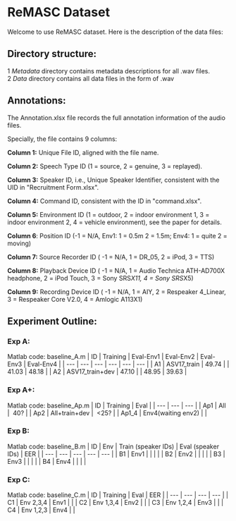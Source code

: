 # ReMASC Dataset
Welcome to use ReMASC dataset. Here is the description of the data files:

## Directory structure:

1 *Metadata* directory contains metadata descriptions for all .wav files.   
2 *Data* directory contains all data files in the form of .wav  

## Annotations:
The Annotation.xlsx file records the full annotation information of the audio files.

Specially, the file contains 9 columns:

**Column 1:** Unique File ID, aligned with the file name.

**Column 2:** Speech Type ID (1 = source, 2 = genuine, 3 = replayed).

**Column 3:** Speaker ID, i.e., Unique Speaker Identifier, consistent with the UID in "Recruitment Form.xlsx".

**Column 4:** Command ID, consistent with the ID in "command.xlsx".

**Column 5:** Environment ID (1 = outdoor, 2 = indoor environment 1, 3 = indoor environment 2, 4 = vehicle environment), see the paper for details.

**Column 6**: Position ID (-1 = N/A, Env1: 1 = 0.5m 2 = 1.5m; Env4: 1 = quite 2 = moving)

**Column 7:** Source Recorder ID ( -1 = N/A, 1 = DR_05, 2 = iPod, 3 = TTS)

**Column 8:** Playback Device ID ( -1 = N/A, 1 = Audio Technica ATH-AD700X headphone, 2 = iPod Touch, 3 = Sony SRS*X11, 4 = Sony SRS*X5)

**Column 9:** Recording Device ID ( -1 = N/A, 1 = AIY, 2 = Respeaker 4_Linear, 3 = Respeaker Core V2.0, 4 = Amlogic A113X1)


## Experiment Outline:

### Exp A:
Matlab code: baseline_A.m
| ID | Training | Eval-Env1 | Eval-Env2 | Eval-Env3 | Eval-Env4 |
| --- | --- | --- | --- | --- | --- |
| A1 | ASV17_train | 49.74 |  | 41.03 | 48.18 |
| A2 | ASV17_train+dev | 47.10 |  | 48.95 | 39.63 |


### Exp A+:
Matlab code: baseline_Ap.m
| ID | Training | Eval |
| --- | --- | --- |
| Ap1 | All |  40? |
| Ap2 | All+train+dev |  <25? |
| Ap1_4 | Env4(waiting env2) |  |


### Exp B:
Matlab code: baseline_B.m
| ID | Env | Train (speaker IDs) | Eval (speaker IDs) | EER |
| --- | --- | --- | --- | --- |
| B1 | Env1 |  |  |  |
| B2 | Env2 |  |  |  |
| B3 | Env3 |  |  |  |
| B4 | Env4 |  |  |  |


### Exp C:
Matlab code: baseline_C.m
| ID | Training | Eval | EER |
| --- | --- | --- | --- |
| C1 | Env 2,3,4 | Env1 |  |
| C2 | Env 1,3,4 | Env2 |  |
| C3 | Env 1,2,4 | Env3 |  |
| C4 | Env 1,2,3 | Env4 |  |







